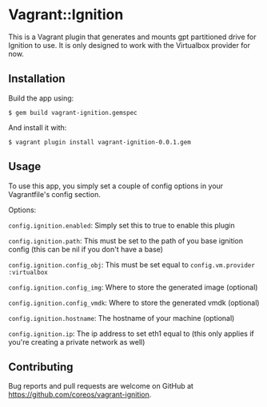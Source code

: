 # Vagrant::Ignition
This is a Vagrant plugin that generates and mounts gpt partitioned drive for Ignition to use. It is only designed to work with the Virtualbox provider for now.


## Installation
Build the app using:

    $ gem build vagrant-ignition.gemspec

And install it with:

    $ vagrant plugin install vagrant-ignition-0.0.1.gem

## Usage
To use this app, you simply set a couple of config options in your Vagrantfile's config section.

Options:

`config.ignition.enabled`: Simply set this to true to enable this plugin

`config.ignition.path`: This must be set to the path of you base ignition config (this can be nil if you don't have a base)

`config.ignition.config_obj`: This must be set equal to `config.vm.provider :virtualbox`

`config.ignition.config_img`: Where to store the generated image (optional)

`config.ignition.config_vmdk`: Where to store the generated vmdk (optional)

`config.ignition.hostname`: The hostname of your machine (optional)

`config.ignition.ip`: The ip address to set eth1 equal to (this only applies if you're creating a private network as well)

## Contributing

Bug reports and pull requests are welcome on GitHub at https://github.com/coreos/vagrant-ignition.
